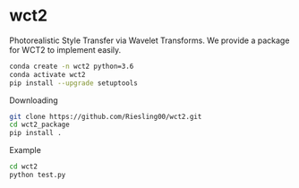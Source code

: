 # wct2
Photorealistic Style Transfer via Wavelet Transforms.
We provide a package for WCT2 to implement easily.


```bash
conda create -n wct2 python=3.6
conda activate wct2
pip install --upgrade setuptools
```

Downloading
```bash
git clone https://github.com/Riesling00/wct2.git
cd wct2_package
pip install .
```


Example
```bash
cd wct2
python test.py
